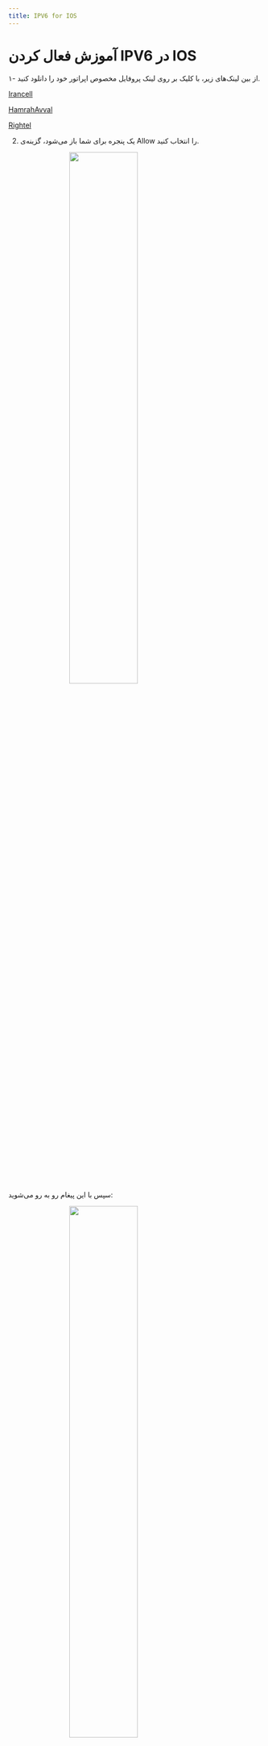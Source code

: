 ```yaml
---
title: IPV6 for IOS
---
```


# آموزش فعال کردن IPV6 در IOS

۱- از بین لینک‌های زیر، با کلیک بر روی لینک پروفایل مخصوص اپراتور خود را دانلود کنید.

[Irancell](https://vpnhelp.github.io/irancell.mobileconfig)

[HamrahAvval](https://vpnhelp.github.io/rightel.mobileconfig)

[Rightel](https://vpnhelp.github.io/rightel.mobileconfig)

2. یک پنجره برای شما باز می‌شود، گزینه‌ی Allow را انتخاب کنید.

<img src="https://github.com/VPNHELP/vpnhelp.github.io/assets/129318294/16ec025f-d703-4cda-adb2-a20e20b5abe4"
     style="display:block;float:none;margin-left:auto;margin-right:auto;width:52%">
<br>

سپس با این پیغام رو به رو می‌شوید:

<img src="https://github.com/VPNHELP/vpnhelp.github.io/assets/129318294/2220de0f-e914-480c-9530-36c34f902b15"
     style="display:block;float:none;margin-left:auto;margin-right:auto;width:52%">
<br>

3. اکنون به Settings(تنظیمات) گوشی رفته و سپس گزینه‌ی General را انتخاب کنید.

<img src="https://github.com/VPNHELP/vpnhelp.github.io/assets/129318294/cd211913-7139-417d-aef0-9516bf8240ed"
     style="display:block;float:none;margin-left:auto;margin-right:auto;width:52%">
<br>

<img src="https://github.com/VPNHELP/vpnhelp.github.io/assets/129318294/c4171e83-9a87-4a58-b672-5f7ea08cf7ee"
     style="display:block;float:none;margin-left:auto;margin-right:auto;width:52%">
<br>

4- در صفحه‌ی باز شده گزینه‌ی VPN & Device Management را انتخاب کنید، در صفحه‌ی جدید پروفایلی که دانلود کردید به شما نشان داده می‌شود. آن را انتخاب کنید.

<img src="https://github.com/VPNHELP/vpnhelp.github.io/assets/129318294/4332baed-871c-4f04-bfb5-764187c99dd6"
     style="display:block;float:none;margin-left:auto;margin-right:auto;width:52%">
<br>

<img src="https://github.com/VPNHELP/vpnhelp.github.io/assets/129318294/66ed6be4-535b-4a37-b7e5-5e0ed027c19c"
     style="display:block;float:none;margin-left:auto;margin-right:auto;width:52%">
<br>

5- سپس روی install کلیک کنید و پسورد خود را وارد کنید.

<img src="https://github.com/VPNHELP/vpnhelp.github.io/assets/129318294/eb584375-0117-4a77-aa75-0f833f13c773"
     style="display:block;float:none;margin-left:auto;margin-right:auto;width:52%">
<br>

<img src="https://github.com/VPNHELP/vpnhelp.github.io/assets/129318294/bb31e949-3c43-4ea2-b10f-08c8da405f86"
     style="display:block;float:none;margin-left:auto;margin-right:auto;width:52%">
<br>

6- طبق تصاویر زیر در صفحات جدید گزینه‌های Next و install را انتخاب کنید.

<img src="https://github.com/VPNHELP/vpnhelp.github.io/assets/129318294/48695b95-a21a-45e6-88a2-9ea71166b8e2"
     style="display:block;float:none;margin-left:auto;margin-right:auto;width:52%">
<br>

<img src="https://github.com/VPNHELP/vpnhelp.github.io/assets/129318294/3595a4cf-0828-46b1-948b-9dfefcafc9de"
     style="display:block;float:none;margin-left:auto;margin-right:auto;width:52%">
<br>

7- هنگامی که با این صفحه مواجه شدید کار شما به اتمام رسیده است، کافیست Done را انتخاب کنید. گوشی خود را یک بار به حالت پرواز برده و از آن خارج کنید.
تبریک :) از IPv6 لذت ببرید.

<img src="https://github.com/VPNHELP/vpnhelp.github.io/assets/129318294/12ae6d31-5b3c-4600-b5b1-8f815eec7063"
     style="display:block;float:none;margin-left:auto;margin-right:auto;width:52%">
<br>

<img src="https://github.com/VPNHELP/vpnhelp.github.io/assets/129318294/8eb05e74-14c4-4486-a98a-c49aab425c14"
     style="display:block;float:none;margin-left:auto;margin-right:auto;width:52%">
<br>
